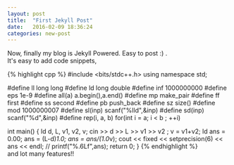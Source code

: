 ```yaml
---
layout: post
title:  "First Jekyll Post"
date:   2016-02-09 18:36:24
categories: new-post
---
```


Now, finally my blog is Jekyll Powered. Easy to post :) .</br>
It's easy to add code snippets,</br>

{% highlight cpp %}
#include <bits/stdc++.h>
using namespace std;

#define ll long long
#define ld long double
#define inf 1000000000
#define eps 1e-9
#define all(a)   a.begin(),a.end()
#define mp make_pair
#define ff first
#define ss second
#define pb push_back
#define sz size()
#define mod 1000000007
#define sl(inp) scanf("%lld",&inp)
#define sd(inp) scanf("%d",&inp)
#define rep(i, a, b) for(int i = a; i < b ; ++i)



int main()
{
    ld d, L, v1, v2, v;
    cin >> d >> L >> v1 >> v2 ;
    v = v1+v2;
    ld ans = 0.00;
    ans = (L-d)*1.0;
    ans = ans/(1.0*v);
    cout << fixed << setprecision(6) << ans << endl;
    // printf("%.6Lf",ans);
	return 0;
}
{% endhighlight %}
</br>
and lot many features!!

[jekyll]:      http://jekyllrb.com
[jekyll-gh]:   https://github.com/jekyll/jekyll
[jekyll-help]: https://github.com/jekyll/jekyll-help
